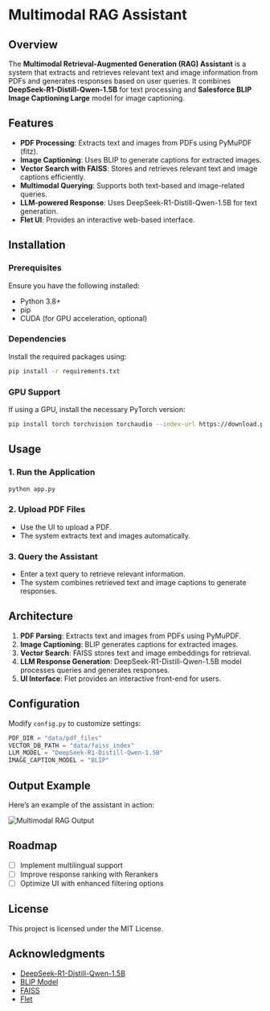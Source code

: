 # Multimodal RAG Assistant

## Overview
The **Multimodal Retrieval-Augmented Generation (RAG) Assistant** is a system that extracts and retrieves relevant text and image information from PDFs and generates responses based on user queries. It combines **DeepSeek-R1-Distill-Qwen-1.5B** for text processing and **Salesforce BLIP Image Captioning Large** model for image captioning.

## Features
- **PDF Processing**: Extracts text and images from PDFs using PyMuPDF (fitz).
- **Image Captioning**: Uses BLIP to generate captions for extracted images.
- **Vector Search with FAISS**: Stores and retrieves relevant text and image captions efficiently.
- **Multimodal Querying**: Supports both text-based and image-related queries.
- **LLM-powered Response**: Uses DeepSeek-R1-Distill-Qwen-1.5B for text generation.
- **Flet UI**: Provides an interactive web-based interface.

## Installation

### Prerequisites
Ensure you have the following installed:
- Python 3.8+
- pip
- CUDA (for GPU acceleration, optional)

### Dependencies
Install the required packages using:
```bash
pip install -r requirements.txt
```

### GPU Support
If using a GPU, install the necessary PyTorch version:
```bash
pip install torch torchvision torchaudio --index-url https://download.pytorch.org/whl/cu118
```

## Usage

### 1. Run the Application
```bash
python app.py
```

### 2. Upload PDF Files
- Use the UI to upload a PDF.
- The system extracts text and images automatically.

### 3. Query the Assistant
- Enter a text query to retrieve relevant information.
- The system combines retrieved text and image captions to generate responses.

## Architecture
1. **PDF Parsing**: Extracts text and images from PDFs using PyMuPDF.
2. **Image Captioning**: BLIP generates captions for extracted images.
3. **Vector Search**: FAISS stores text and image embeddings for retrieval.
4. **LLM Response Generation**: DeepSeek-R1-Distill-Qwen-1.5B model processes queries and generates responses.
5. **UI Interface**: Flet provides an interactive front-end for users.

## Configuration
Modify `config.py` to customize settings:
```python
PDF_DIR = "data/pdf_files"
VECTOR_DB_PATH = "data/faiss_index"
LLM_MODEL = "DeepSeek-R1-Distill-Qwen-1.5B"
IMAGE_CAPTION_MODEL = "BLIP"
```

## Output Example
Here’s an example of the assistant in action:

![Multimodal RAG Output](images/output.png)


## Roadmap
- [ ] Implement multilingual support
- [ ] Improve response ranking with Rerankers
- [ ] Optimize UI with enhanced filtering options

## License
This project is licensed under the MIT License.

## Acknowledgments
- [DeepSeek-R1-Distill-Qwen-1.5B](https://huggingface.co/deepseek-ai)
- [BLIP Model](https://huggingface.co/Salesforce/blip-image-captioning-base)
- [FAISS](https://github.com/facebookresearch/faiss)
- [Flet](https://flet.dev/)

